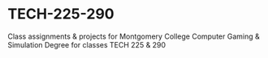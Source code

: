 # TECH-225-290

Class assignments & projects for Montgomery College Computer Gaming & Simulation Degree for classes TECH 225 & 290
